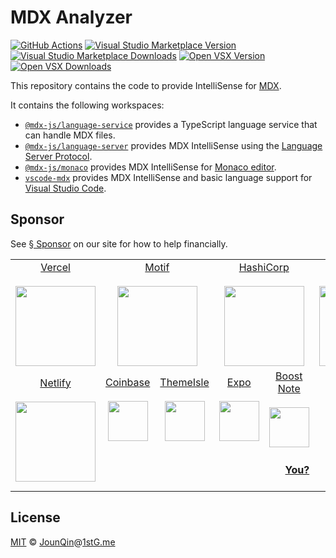 # MDX Analyzer

[![GitHub Actions](https://github.com/mdx-js/mdx-analyzer/workflows/main/badge.svg)](https://github.com/mdx-js/mdx-analyzer/actions/workflows/main.yml)
[![Visual Studio Marketplace Version](https://img.shields.io/visual-studio-marketplace/v/unifiedjs.vscode-mdx)](https://marketplace.visualstudio.com/items?itemName=unifiedjs.vscode-mdx)
[![Visual Studio Marketplace Downloads](https://img.shields.io/visual-studio-marketplace/d/unifiedjs.vscode-mdx)](https://marketplace.visualstudio.com/items?itemName=unifiedjs.vscode-mdx)
[![Open VSX Version](https://img.shields.io/open-vsx/v/unifiedjs/vscode-mdx)](https://open-vsx.org/extension/unifiedjs/vscode-mdx)
[![Open VSX Downloads](https://img.shields.io/open-vsx/dt/unifiedjs/vscode-mdx)](https://open-vsx.org/extension/unifiedjs/vscode-mdx)

This repository contains the code to provide IntelliSense for [MDX][].

It contains the following workspaces:

*   [`@mdx-js/language-service`][] provides a TypeScript language service that
    can handle MDX files.
*   [`@mdx-js/language-server`][] provides MDX IntelliSense using the
    [Language Server Protocol][].
*   [`@mdx-js/monaco`][] provides MDX IntelliSense for [Monaco editor][].
*   [`vscode-mdx`][] provides MDX IntelliSense and basic language support for
    [Visual Studio Code][].

## Sponsor

See [§ Sponsor][sponsor] on our site for how to help financially.

<table>
<tr valign="middle">
<td width="20%" align="center" rowspan="2" colspan="2">
  <a href="https://vercel.com">Vercel</a><br><br>
  <a href="https://vercel.com"><img src="https://avatars1.githubusercontent.com/u/14985020?s=256&v=4" width="128"></a>
</td>
<td width="20%" align="center" rowspan="2" colspan="2">
  <a href="https://motif.land">Motif</a><br><br>
  <a href="https://motif.land"><img src="https://avatars1.githubusercontent.com/u/74457950?s=256&v=4" width="128"></a>
</td>
<td width="20%" align="center" rowspan="2" colspan="2">
  <a href="https://www.hashicorp.com">HashiCorp</a><br><br>
  <a href="https://www.hashicorp.com"><img src="https://avatars1.githubusercontent.com/u/761456?s=256&v=4" width="128"></a>
</td>
<td width="20%" align="center" rowspan="2" colspan="2">
  <a href="https://www.gitbook.com">GitBook</a><br><br>
  <a href="https://www.gitbook.com"><img src="https://avatars1.githubusercontent.com/u/7111340?s=256&v=4" width="128"></a>
</td>
<td width="20%" align="center" rowspan="2" colspan="2">
  <a href="https://www.gatsbyjs.org">Gatsby</a><br><br>
  <a href="https://www.gatsbyjs.org"><img src="https://avatars1.githubusercontent.com/u/12551863?s=256&v=4" width="128"></a>
</td>
</tr>
<tr valign="middle"></tr>
<tr valign="middle">
<td width="20%" align="center" rowspan="2" colspan="2">
  <a href="https://www.netlify.com">Netlify</a><br><br>
  <!--OC has a sharper image-->
  <a href="https://www.netlify.com"><img src="https://images.opencollective.com/netlify/4087de2/logo/256.png" width="128"></a>
</td>
<td width="10%" align="center">
  <a href="https://www.coinbase.com">Coinbase</a><br><br>
  <a href="https://www.coinbase.com"><img src="https://avatars1.githubusercontent.com/u/1885080?s=256&v=4" width="64"></a>
</td>
<td width="10%" align="center">
  <a href="https://themeisle.com">ThemeIsle</a><br><br>
  <a href="https://themeisle.com"><img src="https://avatars1.githubusercontent.com/u/58979018?s=128&v=4" width="64"></a>
</td>
<td width="10%" align="center">
  <a href="https://expo.io">Expo</a><br><br>
  <a href="https://expo.io"><img src="https://avatars1.githubusercontent.com/u/12504344?s=128&v=4" width="64"></a>
</td>
<td width="10%" align="center">
  <a href="https://boostnote.io">Boost Note</a><br><br>
  <a href="https://boostnote.io"><img src="https://images.opencollective.com/boosthub/6318083/logo/128.png" width="64"></a>
</td>
<td width="10%" align="center">
  <a href="https://www.holloway.com">Holloway</a><br><br>
  <a href="https://www.holloway.com"><img src="https://avatars1.githubusercontent.com/u/35904294?s=128&v=4" width="64"></a>
</td>
<td width="10%"></td>
<td width="10%"></td>
<td width="10%"></td>
</tr>
<tr valign="middle">
<td width="100%" align="center" colspan="8">
  <br>
  <a href="https://opencollective.com/unified"><strong>You?</strong></a>
  <br><br>
</td>
</tr>
</table>

## License

[MIT][] © [JounQin][]@[1stG.me][]

[`@mdx-js/monaco`]: https://github.com/mdx-js/mdx-analyzer/tree/main/packages/monaco

[`@mdx-js/language-server`]: https://github.com/mdx-js/mdx-analyzer/tree/main/packages/language-server

[`@mdx-js/language-service`]: https://github.com/mdx-js/mdx-analyzer/tree/main/packages/language-service

[`vscode-mdx`]: https://github.com/mdx-js/mdx-analyzer/tree/main/packages/vscode-mdx

[1stg.me]: https://www.1stg.me

[jounqin]: https://GitHub.com/JounQin

[language server protocol]: https://microsoft.github.io/language-server-protocol/

[mdx]: https://github.com/mdx-js/mdx

[monaco editor]: https://microsoft.github.io/monaco-editor/

[mit]: http://opensource.org/licenses/MIT

[sponsor]: https://mdxjs.com/community/sponsor/

[visual studio code]: https://code.visualstudio.com/
